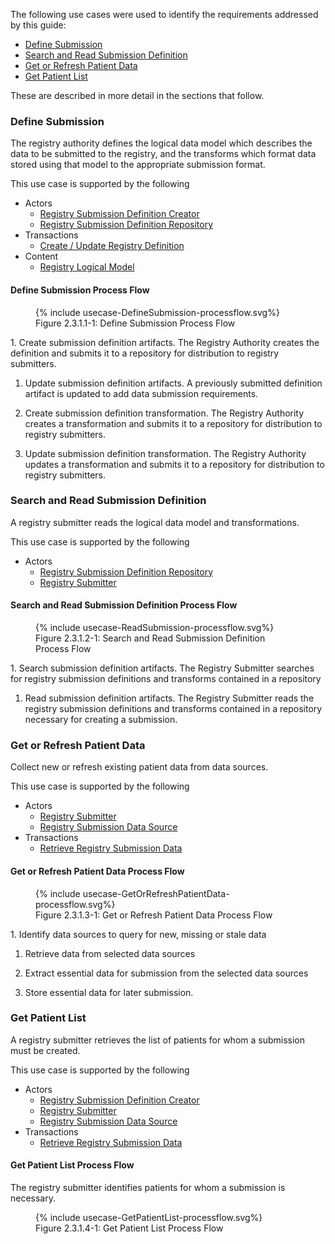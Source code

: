 The following use cases were used to identify the requirements addressed by this guide:
* [Define Submission](#define-submission)
* [Search and Read Submission Definition](#search-and-read-submission-definition)
* [Get or Refresh Patient Data](#get-or-refresh-patient-data)
* [Get Patient List](#get-patient-list)

These are described in more detail in the sections that follow.
 
### Define Submission
The registry authority defines the logical data model which describes the data to be submitted to the registry,
and the transforms
which format data stored using that model to the appropriate submission format.

This use case is supported by the following
* Actors
  - [Registry Submission Definition Creator](actors.html#registry-submission-definition-creator)
  - [Registry Submission Definition Repository](actors.html#registry-submission-definition-repository)
* Transactions
  - [Create / Update Registry Definition](transaction-CURD.html)
* Content
  - [Registry Logical Model](StructureDefinition-CREDSStructureDefinition.html)
#### Define Submission Process Flow 

<figure>
{% include usecase-DefineSubmission-processflow.svg%}
<figcaption>Figure 2.3.1.1-1: Define Submission Process Flow </figcaption>
</figure>
1. Create submission definition artifacts.
   The Registry Authority creates the definition and submits it to a repository for distribution to registry
submitters.

   
1. Update submission definition artifacts.
   A previously submitted definition artifact is updated to add data submission requirements.

   
1. Create submission definition transformation.
   The Registry Authority creates a transformation and submits it to a repository for distribution to registry
submitters.

   
1. Update submission definition transformation.
   The Registry Authority updates a transformation and submits it to a repository for distribution to registry
submitters.

   
### Search and Read Submission Definition
A registry submitter reads the logical data model and transformations.

This use case is supported by the following
* Actors
  - [Registry Submission Definition Repository](actors.html#registry-submission-definition-repository)
  - [Registry Submitter](actors.html#registry-submitter)
#### Search and Read Submission Definition Process Flow 

<figure>
{% include usecase-ReadSubmission-processflow.svg%}
<figcaption>Figure 2.3.1.2-1: Search and Read Submission Definition Process Flow </figcaption>
</figure>
1. Search submission definition artifacts.
   The Registry Submitter searches for registry submission definitions and transforms contained in a repository

   
1. Read submission definition artifacts.
   The Registry Submitter reads the registry submission definitions and transforms contained in a repository
necessary for creating a submission.

   
### Get or Refresh Patient Data
Collect new or refresh existing patient data from data sources.

This use case is supported by the following
* Actors
  - [Registry Submitter](actors.html#registry-submitter)
  - [Registry Submission Data Source](actors.html#registry-submission-data-source)
* Transactions
  - [Retrieve Registry Submission Data](transaction-RRSD.html)
#### Get or Refresh Patient Data Process Flow 
<figure>
{% include usecase-GetOrRefreshPatientData-processflow.svg%}
<figcaption>Figure 2.3.1.3-1: Get or Refresh Patient Data Process Flow </figcaption>
</figure>
1. Identify data sources to query for new, missing or stale data
   
1. Retrieve data from selected data sources
   
1. Extract essential data for submission from the selected data sources
   
1. Store essential data for later submission.
   
### Get Patient List
A registry submitter retrieves the list of patients for whom a submission must be created.

This use case is supported by the following
* Actors
  - [Registry Submission Definition Creator](actors.html#registry-submission-definition-creator)
  - [Registry Submitter](actors.html#registry-submitter)
  - [Registry Submission Data Source](actors.html#registry-submission-data-source)
* Transactions
  - [Retrieve Registry Submission Data](transaction-RRSD.html)
#### Get Patient List Process Flow 
The registry submitter identifies patients for whom a submission is necessary.

<figure>
{% include usecase-GetPatientList-processflow.svg%}
<figcaption>Figure 2.3.1.4-1: Get Patient List Process Flow </figcaption>
</figure>
